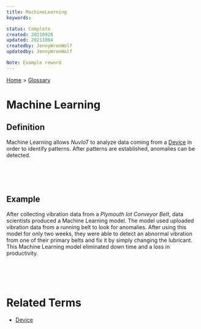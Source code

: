 ```yaml
---
title: MachineLearning
keywords: 

status: Complete
created: 20210928
updated: 20211004
createdby: JennyWrenWolf
updatedby: JennyWrenWolf

Note: Example reword
---
```

[Home](../Index.md) > [Glossary](./Index.md)

# Machine Learning
## Definition
Machine Learning allows *NuvIoT* to analyze data coming from a [Device](./Device.md) in order to identify patterns.  After patterns are established, anomalies can be detected.

<br>
<br>
<br>

## Example
After collecting vibration data from a *Plymouth Iot Conveyor Belt*, data scientists produced a Machine Learning model.  The model used uploaded vibration data from a running belt to look for anomalies.  After using this model for only two weeks, they were able to detect an abnormal vibration from one of their primary belts and fix it by simply changing the lubricant.  This Machine Learning model eliminated down time and a loss in productivity.

<br>
<br>
<br>

# Related Terms
- [Device](./Device.md)